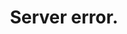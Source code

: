 ---
title: Server error.
lede: Sorry; that’s on me. If you’re reading this, do me a favor and <a href="https://github.com/Wilto/wilto-makes-food/issues">let me know about it</a>?
layout: layouts/error.njk
---